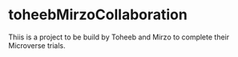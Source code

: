 # toheebMirzoCollaboration
Thiis is a project to be build by Toheeb and Mirzo to complete their Microverse trials.
